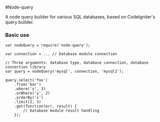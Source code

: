 #Node-query

A node query builder for various SQL databases, based on CodeIgniter's query builder.

### Basic use

	var nodeQuery = require('node-query');
	
	var connection = ... // Database module connection 
	
	// Three arguments: database type, database connection, database connection library
	var query = nodeQuery('mysql', connection, 'mysql2');

	query.select('foo')
		.from('bar')
		.where('x', 3)
		.orWhere('y', 2)
		.orderBy('x')
		.limit(2, 3)
		.get(function(err, result) {
			// Database module result handling
		});

